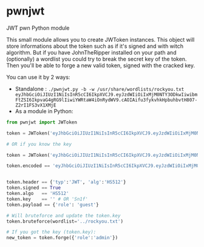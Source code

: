 # pwnjwt
JWT pwn Python module

This small module allows you to create JWToken instances. This object will store informations about the token such as if it's signed and with witch algorithm.
But if you have JohnTheRipper installed on your path and (optionally) a wordlist you could try to break the secret key of the token. Then you'll be able to forge a new valid token, signed with the cracked key.

You can use it by 2 ways:
 - Standalone : `./pwnjwt.py -b -w /usr/share/wordlists/rockyou.txt eyJhbGciOiJIUzI1NiIsInR5cCI6IkpXVCJ9.eyJzdWIiOiIxMjM0NTY3ODkwIiwibmFtZSI6IkpvaG4gRG9lIiwiYWRtaW4iOnRydWV9.cAOIAifu3fykvhkHpbuhbvtH807-Z2rI1FS3vX1XMjE`
 - As a module in Python:
 ```python
 from pwnjwt import JWToken
 
 token = JWToken('eyJhbGciOiJIUzI1NiIsInR5cCI6IkpXVCJ9.eyJzdWIiOiIxMjM0NTY3ODkwIiwibmFtZSI6IkpvaG4gRG9lIiwiYWRtaW4iOnRydWV9.cAOIAifu3fykvhkHpbuhbvtH807-Z2rI1FS3vX1XMjE')
 
 # OR if you know the key
 
 token = JWToken('eyJhbGciOiJIUzI1NiIsInR5cCI6IkpXVCJ9.eyJzdWIiOiIxMjM0NTY3ODkwIiwibmFtZSI6IkpvaG4gRG9lIiwiYWRtaW4iOnRydWV9.cAOIAifu3fykvhkHpbuhbvtH807-Z2rI1FS3vX1XMjE', key='Sn1f')
 
 token.encoded == 'eyJhbGciOiJIUzI1NiIsInR5cCI6IkpXVCJ9.eyJzdWIiOiIxMjM0NTY3ODkwIiwibmFtZSI6IkpvaG4gRG9lIiwiYWRtaW4iOnRydWV9.cAOIAifu3fykvhkHpbuhbvtH807-Z2rI1FS3vX1XMjE'
 
 
 token.header == {'typ':'JWT', 'alg':'HS512'}
 token.signed == True
 token.algo   == 'HS512'
 token.key    == '' # OR 'Sn1f'
 token.payload == {'role': 'guest'}
 
 # Will bruteforce and update the token.key
 token.bruteforce(wordlist='../rockyou.txt')
 
 # If you got the key (token.key):
 new_token = token.forge({'role':'admin'})
 ```
